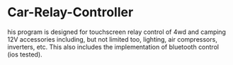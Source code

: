 # Car-Relay-Controller
his program is designed for touchscreen relay control of 4wd and camping  12V accessories including, but not limited too, lighting, air compressors,  inverters, etc. This also includes the implementation of bluetooth control (ios tested).
